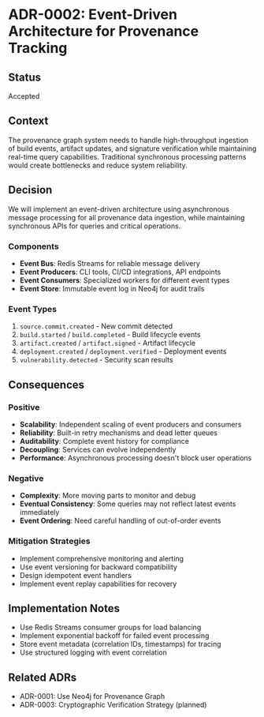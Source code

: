 # ADR-0002: Event-Driven Architecture for Provenance Tracking

## Status
Accepted

## Context
The provenance graph system needs to handle high-throughput ingestion of build events, artifact updates, and signature verification while maintaining real-time query capabilities. Traditional synchronous processing patterns would create bottlenecks and reduce system reliability.

## Decision
We will implement an event-driven architecture using asynchronous message processing for all provenance data ingestion, while maintaining synchronous APIs for queries and critical operations.

### Components
- **Event Bus**: Redis Streams for reliable message delivery
- **Event Producers**: CLI tools, CI/CD integrations, API endpoints
- **Event Consumers**: Specialized workers for different event types
- **Event Store**: Immutable event log in Neo4j for audit trails

### Event Types
1. `source.commit.created` - New commit detected
2. `build.started` / `build.completed` - Build lifecycle events
3. `artifact.created` / `artifact.signed` - Artifact lifecycle
4. `deployment.created` / `deployment.verified` - Deployment events
5. `vulnerability.detected` - Security scan results

## Consequences

### Positive
- **Scalability**: Independent scaling of event producers and consumers
- **Reliability**: Built-in retry mechanisms and dead letter queues
- **Auditability**: Complete event history for compliance
- **Decoupling**: Services can evolve independently
- **Performance**: Asynchronous processing doesn't block user operations

### Negative
- **Complexity**: More moving parts to monitor and debug
- **Eventual Consistency**: Some queries may not reflect latest events immediately
- **Event Ordering**: Need careful handling of out-of-order events

### Mitigation Strategies
- Implement comprehensive monitoring and alerting
- Use event versioning for backward compatibility
- Design idempotent event handlers
- Implement event replay capabilities for recovery

## Implementation Notes
- Use Redis Streams consumer groups for load balancing
- Implement exponential backoff for failed event processing
- Store event metadata (correlation IDs, timestamps) for tracing
- Use structured logging with event correlation

## Related ADRs
- ADR-0001: Use Neo4j for Provenance Graph
- ADR-0003: Cryptographic Verification Strategy (planned)
